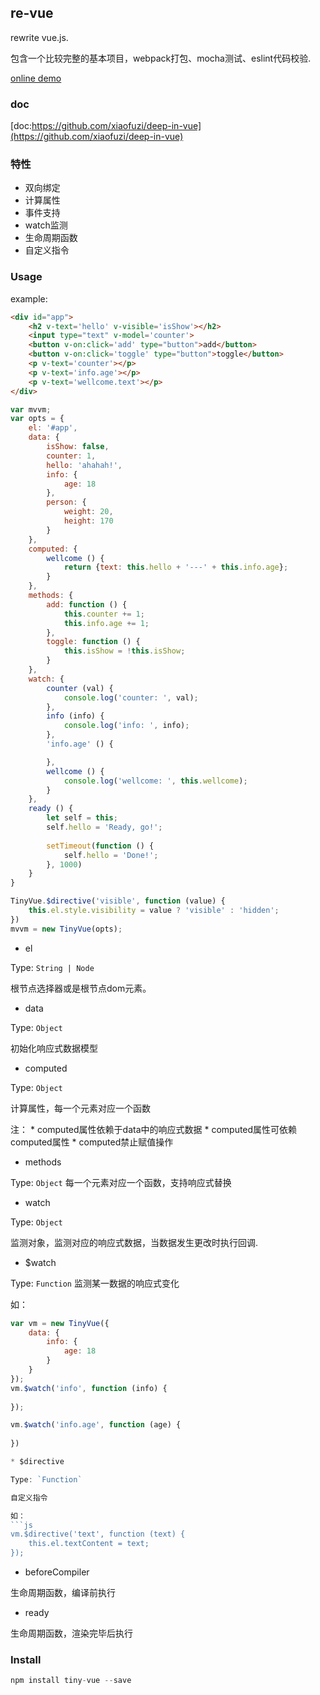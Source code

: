 ## re-vue

rewrite vue.js.

包含一个比较完整的基本项目，webpack打包、mocha测试、eslint代码校验.

[online demo](http://yangxiaofu.com/re-vue/examples/tiny-vue.html)

### doc

[doc:https://github.com/xiaofuzi/deep-in-vue](https://github.com/xiaofuzi/deep-in-vue)

### 特性

* 双向绑定
* 计算属性
* 事件支持
* watch监测
* 生命周期函数
* 自定义指令

### Usage

example:

```html
<div id="app">
    <h2 v-text='hello' v-visible='isShow'></h2>
    <input type="text" v-model='counter'>
    <button v-on:click='add' type="button">add</button>        
    <button v-on:click='toggle' type="button">toggle</button>
    <p v-text='counter'></p>
    <p v-text='info.age'></p>
    <p v-text='wellcome.text'></p>
</div>
```

```js
var mvvm;
var opts = {
    el: '#app',
    data: {
        isShow: false,
        counter: 1,
        hello: 'ahahah!',
        info: {
            age: 18
        },
        person: {
            weight: 20,
            height: 170
        }
    },
    computed: {
        wellcome () {
            return {text: this.hello + '---' + this.info.age};
        }
    },
    methods: {
        add: function () {
            this.counter += 1;
            this.info.age += 1;
        },
        toggle: function () {
            this.isShow = !this.isShow;                    
        }
    },
    watch: {
        counter (val) {
            console.log('counter: ', val);
        },
        info (info) {
            console.log('info: ', info);
        },
        'info.age' () {

        },
        wellcome () {
            console.log('wellcome: ', this.wellcome);
        }
    },
    ready () {
        let self = this;
        self.hello = 'Ready, go!';
        
        setTimeout(function () {
            self.hello = 'Done!';
        }, 1000)
    }
}

TinyVue.$directive('visible', function (value) {
    this.el.style.visibility = value ? 'visible' : 'hidden';
})
mvvm = new TinyVue(opts);
```

* el

Type: `String | Node`

根节点选择器或是根节点dom元素。

* data

Type: `Object`

初始化响应式数据模型

* computed

Type: `Object`

计算属性，每一个元素对应一个函数

注：
    * computed属性依赖于data中的响应式数据
    * computed属性可依赖computed属性
    * computed禁止赋值操作

* methods

Type: `Object`
每一个元素对应一个函数，支持响应式替换

* watch

Type: `Object`

监测对象，监测对应的响应式数据，当数据发生更改时执行回调.

* $watch

Type: `Function`
监测某一数据的响应式变化

如：
```js
var vm = new TinyVue({
    data: {
        info: {
            age: 18
        }
    }
});
vm.$watch('info', function (info) {
    
});

vm.$watch('info.age', function (age) {
    
})

* $directive

Type: `Function`

自定义指令

如：
```js
vm.$directive('text', function (text) {
    this.el.textContent = text;
});
```

* beforeCompiler

生命周期函数，编译前执行

* ready

生命周期函数，渲染完毕后执行

### Install

```js
npm install tiny-vue --save
```
